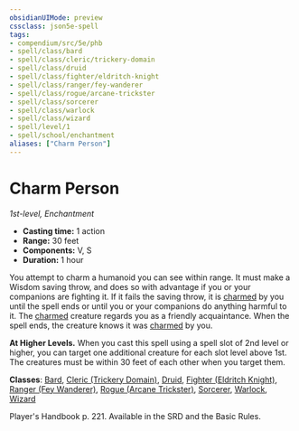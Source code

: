 ```yaml
---
obsidianUIMode: preview
cssclass: json5e-spell
tags:
- compendium/src/5e/phb
- spell/class/bard
- spell/class/cleric/trickery-domain
- spell/class/druid
- spell/class/fighter/eldritch-knight
- spell/class/ranger/fey-wanderer
- spell/class/rogue/arcane-trickster
- spell/class/sorcerer
- spell/class/warlock
- spell/class/wizard
- spell/level/1
- spell/school/enchantment
aliases: ["Charm Person"]
---
```

# Charm Person
*1st-level, Enchantment*  

- **Casting time:** 1 action
- **Range:** 30 feet
- **Components:** V, S
- **Duration:** 1 hour

You attempt to charm a humanoid you can see within range. It must make a Wisdom saving throw, and does so with advantage if you or your companions are fighting it. If it fails the saving throw, it is [charmed](../../5e-rules/conditions.md##charmed) by you until the spell ends or until you or your companions do anything harmful to it. The [charmed](../../5e-rules/conditions.md##charmed) creature regards you as a friendly acquaintance. When the spell ends, the creature knows it was [charmed](../../5e-rules/conditions.md##charmed) by you.

**At Higher Levels.** When you cast this spell using a spell slot of 2nd level or higher, you can target one additional creature for each slot level above 1st. The creatures must be within 30 feet of each other when you target them.

**Classes**: [Bard](../classes/bard.md#), [Cleric (Trickery Domain)](../classes/cleric-trickery-domain.md#), [Druid](../classes/druid.md#), [Fighter (Eldritch Knight)](../classes/fighter-eldritch-knight.md#), [Ranger (Fey Wanderer)](../classes/ranger-fey-wanderer-tce.md#), [Rogue (Arcane Trickster)](../classes/rogue-arcane-trickster.md#), [Sorcerer](../classes/sorcerer.md#), [Warlock](../classes/warlock.md#), [Wizard](../classes/wizard.md#)

Player's Handbook p. 221. Available in the SRD and the Basic Rules.